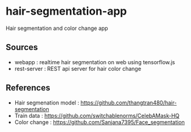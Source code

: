 # hair-segmentation-app

Hair segmentation and color change app

## Sources
* webapp : realtime hair segmentation on web using tensorflow.js
* rest-server : REST api server for hair color change

## References 
* Hair segmenation model : https://github.com/thangtran480/hair-segmentation 
* Train data : https://github.com/switchablenorms/CelebAMask-HQ
* Color change : https://github.com/Sanjana7395/Face_segmentation
